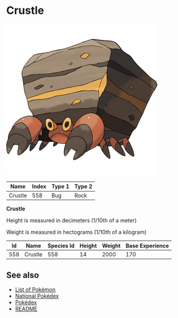 # Crustle


![Crustle](images/558.png)

| **Name** | **Index** | **Type 1** | **Type 2** |
|----|----|----|----|
| Crustle | 558 | Bug | Rock  |

**Crustle** 


Height is measured in decimeters (1/10th of a meter)

Weight is measured in hectograms (1/10th of a kilogram)

| **Id** | **Name** | **Species Id** | **Height** | **Weight** | **Base Experience** |
|--------|----------|----------------|------------|------------|---------------------|
| 558 | Crustle | 558 | 14 | 2000 | 170 |


## See also

- [List of Pokémon](../pokemon.md)
- [National Pokédex](../national_pokedex.md)
- [Pokédex](../pokedex.md)
- [README](../README.md)
